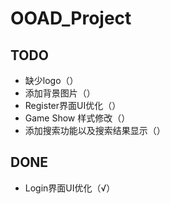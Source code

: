 # OOAD_Project

## TODO

+ 缺少logo（）
+ 添加背景图片（）
+ Register界面UI优化（）
+ Game Show 样式修改（）
+ 添加搜索功能以及搜索结果显示（）

## DONE

+ Login界面UI优化（√）